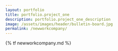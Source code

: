 ```yaml
---
layout: portfolio
title: portfolio.project_one
description: portfolio.project_one_description
image: /assets/images/header/bulletin-board.jpg
permalink: /newworkcompany/
---
```

{% tf newworkcompany.md %}
